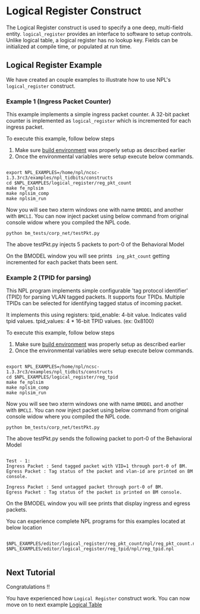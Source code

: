 # Logical Register Construct

The Logical Register construct is used to specify a one deep, multi-field entity.
``` logical_register ``` provides an interface to software to setup controls. Unlike logical table, a logical register has no lookup key. Fields can be initialized at compile time, or populated at run time.


## Logical Register Example 

We have created an couple examples to illustrate how to use NPL's ```logical_register``` construct.

### Example 1 (Ingress Packet Counter)
This example implements a simple ingress packet counter. A 32-bit packet counter is implemented as ```logical_register``` which is incremented for each ingress packet.

To execute this example, follow below steps

1. Make sure [build environment](https://github.com/nplang/NPL-Tutorials#npl-build-enivronment) was properly setup as described earlier
2. Once the environmental variables were setup execute below commands. 
````

export NPL_EXAMPLES=/home/npl/ncsc-1.3.3rc3/examples/npl_tidbits/constructs
cd $NPL_EXAMPLES/logical_register/reg_pkt_count
make fe_nplsim
make nplsim_comp
make nplsim_run

````

Now you will see two xterm windows one with name ```BMODEL``` and another with ```BMCLI```. You can now inject packet using below command  from original console widow where you compiled the NPL code. 

````
python bm_tests/corp_net/testPkt.py

````

The above testPkt.py injects 5 packets to port-0 of the Behavioral Model

On the BMODEL window you will see prints ```` ing_pkt_count```` getting incremented for each packet thats been sent. 


### Example 2  (TPID for parsing)

This NPL program implements simple configurable 'tag protocol identifier' (TPID) for parsing VLAN tagged packets. It supports four TPIDs. Multiple TPIDs can be selected for identifying tagged status of incoming packet. 

It implements this using registers:
tpid_enable: 4-bit value. Indicates valid tpid values.
tpid_values: 4 * 16-bit TPID values. (ex: 0x8100)

To execute this example, follow below steps

1. Make sure [build environment](https://github.com/nplang/NPL-Tutorials#npl-build-enivronment) was properly setup as described earlier
2. Once the environmental variables were setup execute below commands. 
````

export NPL_EXAMPLES=/home/npl/ncsc-1.3.3rc3/examples/npl_tidbits/constructs
cd $NPL_EXAMPLES/logical_register/reg_tpid
make fe_nplsim
make nplsim_comp
make nplsim_run

````

Now you will see two xterm windows one with name ```BMODEL``` and another with ```BMCLI```. You can now inject packet using below command  from original console widow where you compiled the NPL code. 

````
python bm_tests/corp_net/testPkt.py

````

The above testPkt.py sends  the following packet to port-0 of the Behavioral Model
````

Test - 1:
Ingress Packet : Send tagged packet with VID=1 through port-0 of BM.
Egress Packet : Tag status of the packet and vlan-id are printed on BM console.

Ingress Packet : Send untagged packet through port-0 of BM.
Egress Packet : Tag status of the packet is printed on BM console.

````
On the BMODEL window you will see prints that display ingress and egress packets.

You can experience complete NPL programs for this examples located at below location

````

$NPL_EXAMPLES/editor/logical_register/reg_pkt_count/npl/reg_pkt_count.npl
$NPL_EXAMPLES/editor/logical_register/reg_tpid/npl/reg_tpid.npl


````

## Next Tutorial 

Congratulations !!

You have experienced how ```Logical Register``` construct work. You can now move on to next example [Logical Table](https://github.com/nplang/NPL-Tutorials/blob/master/NPL-Tidbits/Logical-Table)
